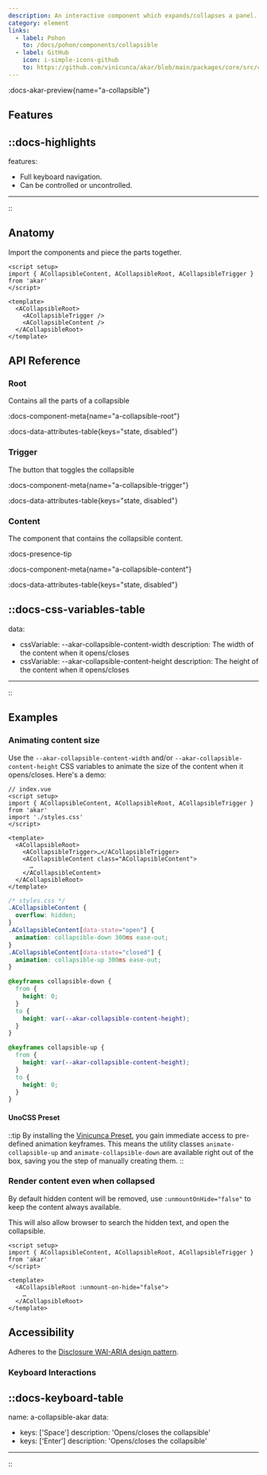 ```yaml
---
description: An interactive component which expands/collapses a panel.
category: element
links:
  - label: Pohon
    to: /docs/pohon/components/collapsible
  - label: GitHub
    icon: i-simple-icons-github
    to: https://github.com/vinicunca/akar/blob/main/packages/core/src/collapsible/index.ts
---
```


:docs-akar-preview{name="a-collapsible"}

## Features

::docs-highlights
---
features:
  - Full keyboard navigation.
  - Can be controlled or uncontrolled.
---
::

## Anatomy

Import the components and piece the parts together.

```vue
<script setup>
import { ACollapsibleContent, ACollapsibleRoot, ACollapsibleTrigger } from 'akar'
</script>

<template>
  <ACollapsibleRoot>
    <ACollapsibleTrigger />
    <ACollapsibleContent />
  </ACollapsibleRoot>
</template>
```

## API Reference

### Root

Contains all the parts of a collapsible

:docs-component-meta{name="a-collapsible-root"}

:docs-data-attributes-table{keys="state, disabled"}

### Trigger

The button that toggles the collapsible

:docs-component-meta{name="a-collapsible-trigger"}

:docs-data-attributes-table{keys="state, disabled"}

### Content

The component that contains the collapsible content.

:docs-presence-tip

:docs-component-meta{name="a-collapsible-content"}

:docs-data-attributes-table{keys="state, disabled"}

::docs-css-variables-table
---
data:
  - cssVariable: --akar-collapsible-content-width
    description: The width of the content when it opens/closes
  - cssVariable: --akar-collapsible-content-height
    description: The height of the content when it opens/closes
---
::

## Examples

### Animating content size

Use the `--akar-collapsible-content-width` and/or `--akar-collapsible-content-height` CSS variables to animate the size of the content when it opens/closes. Here's a demo:

```vue {10}
// index.vue
<script setup>
import { ACollapsibleContent, ACollapsibleRoot, ACollapsibleTrigger } from 'akar'
import './styles.css'
</script>

<template>
  <ACollapsibleRoot>
    <ACollapsibleTrigger>…</ACollapsibleTrigger>
    <ACollapsibleContent class="ACollapsibleContent">
      …
    </ACollapsibleContent>
  </ACollapsibleRoot>
</template>
```

```css {17,23}
/* styles.css */
.ACollapsibleContent {
  overflow: hidden;
}
.ACollapsibleContent[data-state="open"] {
  animation: collapsible-down 300ms ease-out;
}
.ACollapsibleContent[data-state="closed"] {
  animation: collapsible-up 300ms ease-out;
}

@keyframes collapsible-down {
  from {
    height: 0;
  }
  to {
    height: var(--akar-collapsible-content-height);
  }
}

@keyframes collapsible-up {
  from {
    height: var(--akar-collapsible-content-height);
  }
  to {
    height: 0;
  }
}
```

#### UnoCSS Preset

::tip
By installing the [Vinicunca Preset](https://vinicunca.dev/unocss-preset/pohon-ui), you gain immediate access to pre-defined animation keyframes. This means the utility classes `animate-collapsible-up` and `animate-collapsible-down` are available right out of the box, saving you the step of manually creating them.
::

### Render content even when collapsed

By default hidden content will be removed, use `:unmountOnHide="false"` to keep the content always available.

This will also allow browser to search the hidden text, and open the collapsible.

```vue {6}
<script setup>
import { ACollapsibleContent, ACollapsibleRoot, ACollapsibleTrigger } from 'akar'
</script>

<template>
  <ACollapsibleRoot :unmount-on-hide="false">
    …
  </ACollapsibleRoot>
</template>
```

## Accessibility

Adheres to the [Disclosure WAI-ARIA design pattern](https://www.w3.org/WAI/ARIA/apg/patterns/disclosure).

### Keyboard Interactions

::docs-keyboard-table
---
name: a-collapsible-akar
data:
  - keys: ['Space']
    description: 'Opens/closes the collapsible'
  - keys: ['Enter']
    description: 'Opens/closes the collapsible'
---
::
